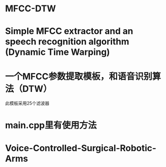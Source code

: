 # MFCC-DTW
# Simple MFCC extractor and an speech recognition algorithm (Dynamic Time Warping)


# 一个MFCC参数提取模板，和语音识别算法（DTW）
此模板采用25个滤波器

# main.cpp里有使用方法


# Voice-Controlled-Surgical-Robotic-Arms
